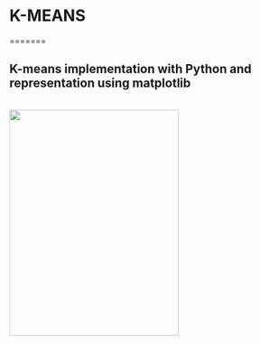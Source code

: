 <h1>K-MEANS</h1>
=======

<h2> K-means implementation with Python and representation using matplotlib </h2>
<br><img width=300 height=400 src="http://i59.tinypic.com/mjwvm1.png"/>
